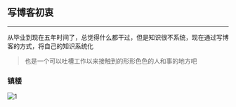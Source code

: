 ## 写博客初衷

------

从毕业到现在五年时间了，总觉得什么都干过，但是知识很不系统，现在通过写博客的方式，将自己的知识系统化

> 也是一个可以吐槽工作以来接触到的形形色色的人和事的地方吧

### 镇楼

![1](https://w.wallhaven.cc/full/p9/wallhaven-p9m13e.png)
